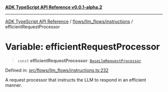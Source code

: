 [**ADK TypeScript API Reference v0.0.1-alpha.2**](../../../../README.md)

***

[ADK TypeScript API Reference](../../../../modules.md) / [flows/llm\_flows/instructions](../README.md) / efficientRequestProcessor

# Variable: efficientRequestProcessor

> `const` **efficientRequestProcessor**: [`BaseLlmRequestProcessor`](../../BaseLlmProcessor/interfaces/BaseLlmRequestProcessor.md)

Defined in: [src/flows/llm\_flows/instructions.ts:232](https://github.com/njraladdin/adk-typescript/blob/main/src/flows/llm_flows/instructions.ts#L232)

A request processor that instructs the LLM to respond in an efficient manner.
